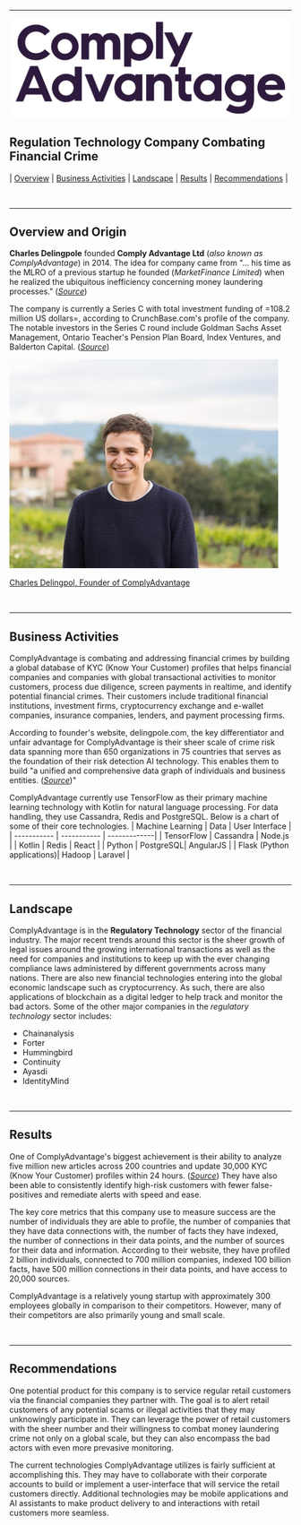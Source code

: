 ___

![#ComplyAdvantage](assets/ComplyAdvantage-2019-DeepPurple-Stacked.jpg)
## Regulation Technology Company Combating Financial Crime

| [Overview](#overview-and-origin) | [Business Activities](#business-activities) | [Landscape](#landscape) | [Results](#results) | [Recommendations](#recommendations) |

<br>

___

## Overview and Origin 

**Charles Delingpole** founded **Comply Advantage Ltd** (*also known as ComplyAdvantage*) in 2014. The idea for company came from "... his time as the MLRO of a previous startup he founded (*MarketFinance Limited*) when he realized the ubiquitous inefficiency concerning money laundering processes." (*[Source](https://delingpole.com/about-charles-delingpole)*) 

The company is currently a Series C with total investment funding of =108.2 million US dollars=, according to CrunchBase.com's profile of the company. The notable investors in the Series C round include Goldman Sachs Asset Management, Ontario Teacher's Pension Plan Board, Index Ventures, and Balderton Capital. (*[Source](https://www.crunchbase.com/organization/comply-advantage/company_financials)*) 

![Charles Delingpole](assets/Charles_Delingpole_Head_shot.jpg)

<ins>Charles Delingpol, Founder of ComplyAdvantage</ins>

<br>

___

## Business Activities

ComplyAdvantage is combating and addressing financial crimes by building a global database of KYC (Know Your Customer) profiles that helps financial companies and companies with global transactional activities to monitor customers, process due diligence, screen payments in realtime, and identify potential financial crimes.  Their customers include traditional financial institutions, investment firms, cryptocurrency exchange and e-wallet companies, insurance companies, lenders, and payment processing firms. 

According to founder's website, delingpole.com, the key differentiator and unfair advantage for ComplyAdvantage is their sheer scale of crime risk data spanning more than 650 organizations in 75 countries that serves as the foundation of their risk detection AI technology. This enables them to build "a unified and comprehensive data graph of individuals and business entities. (*[Source](https://delingpole.com/about-charles-delingpole)*)"

ComplyAdvantage currently use TensorFlow as their primary machine learning technology with Kotlin for natural language processing. For data handling, they use Cassandra, Redis and PostgreSQL. Below is a chart of some of their core technologies.
| Machine Learning | Data | User Interface |
| ----------- | ----------- | -------------|
| TensorFlow | Cassandra | Node.js |
| Kotlin | Redis | React |
| Python |  PostgreSQL| AngularJS |
| Flask (Python applications)| Hadoop | Laravel | 

<br>

___

## Landscape

ComplyAdvantage is in the **Regulatory Technology** sector of the financial industry. The major recent trends around this sector is the sheer growth of legal issues around the growing international transactions as well as the need for companies and institutions to keep up with the ever changing compliance laws administered by different governments across many nations. There are also new financial technologies entering into the global economic landscape such as cryptocurrency. As such, there are also applications of blockchain as a digital ledger to help track and monitor the bad actors. Some of the other major companies in the *regulatory technology* sector includes:
- Chainanalysis
- Forter
- Hummingbird
- Continuity
- Ayasdi
- IdentityMind

<br>

___


## Results

One of ComplyAdvantage's biggest achievement is their ability to analyze five million new articles across 200 countries and update 30,000 KYC (Know Your Customer) profiles within 24 hours. (*[Source](https://builtin.com/fintech/regtech-companies)*) They have also been able to consistently identify high-risk customers with fewer false-positives and remediate alerts with speed and ease. 

The key core metrics that this company use to measure success are the number of individuals they are able to profile, the number of companies that they have data connections with, the number of facts they have indexed, the number of connections in their data points, and the number of sources for their data and information. According to their website, they have profiled 2 billion individuals, connected to 700 million companies, indexed 100 billion facts, have 500 million connections in their data points, and have access to 20,000 sources. 

ComplyAdvantage is a relatively young startup with approximately 300 employees globally in comparison to their competitors. However, many of their competitors are also primarily young and small scale.

<br>

___


## Recommendations


One potential product for this company is to service regular retail customers via the financial companies they partner with. The goal is to alert retail customers of any potential scams or illegal activities that they may unknowingly participate in. They can leverage the power of retail customers with the sheer number and their willingness to combat money laundering crime not only on a global scale, but they can also encompass the bad actors with even more prevasive monitoring.

The current technologies ComplyAdvantage utilizes is fairly sufficient at accomplishing this. They may have to collaborate with their corporate accounts to build or implement a user-interface that will service the retail customers directly. Additional technologies may be mobile applications and AI assistants to make product delivery to and interactions with retail customers more seamless.

